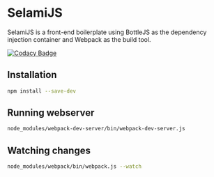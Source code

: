 # SelamiJS

SelamiJS is a front-end boilerplate using BottleJS as the dependency injection container and Webpack as the build tool. 

[![Codacy Badge](https://api.codacy.com/project/badge/Grade/0b3140e2b526449f96e596dd3ea39b5c)](https://www.codacy.com/app/mehmet/SelamiJS?utm_source=github.com&amp;utm_medium=referral&amp;utm_content=mkorkmaz/SelamiJS&amp;utm_campaign=Badge_Grade)

## Installation 
```bash
npm install --save-dev
```

## Running webserver
```bash
node_modules/webpack-dev-server/bin/webpack-dev-server.js
```


## Watching changes
```bash
node_modules/webpack/bin/webpack.js --watch
```

